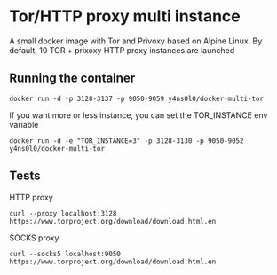 # Tor/HTTP proxy multi instance #

A small docker image with Tor and Privoxy based on Alpine Linux.
By default, 10 TOR + prixoxy HTTP proxy instances are launched

## Running the container

```
docker run -d -p 3128-3137 -p 9050-9059 y4ns0l0/docker-multi-tor
```

If you want more or less instance, you can set the TOR_INSTANCE env variable

```
docker run -d -e "TOR_INSTANCE=3" -p 3128-3130 -p 9050-9052 y4ns0l0/docker-multi-tor
```

## Tests

HTTP proxy

```
curl --proxy localhost:3128 https://www.torproject.org/download/download.html.en
```

SOCKS proxy

```
curl --socks5 localhost:9050 https://www.torproject.org/download/download.html.en
```